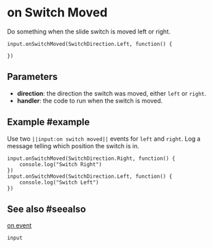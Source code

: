 # on Switch Moved

Do something when the slide switch is moved left or right.

```sig
input.onSwitchMoved(SwitchDirection.Left, function() {

})
```
## Parameters

* **direction**: the direction the switch was moved, either `left` or `right`.
* **handler**: the code to run when the switch is moved.

## Example #example

Use two ``||input:on switch moved||`` events for `left` and `right`. Log a message
telling which position the switch is in.

```blocks
input.onSwitchMoved(SwitchDirection.Right, function() {
    console.log("Switch Right")
})
input.onSwitchMoved(SwitchDirection.Left, function() {
    console.log("Switch Left")
})
```

## See also #seealso

[on event](/reference/input/button/on-event)

```package
input
```